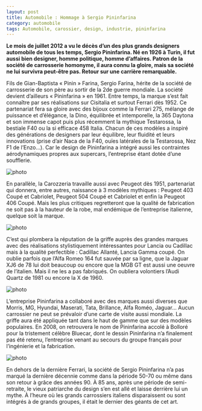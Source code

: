 ```yaml
---
layout: post
title: Automobile : Hommage à Sergio Pininfarina
category: automobile
tags: Automobile, carossier, design, industrie, pininfarina
---
```

**Le mois de juillet 2012 a vu le décès d’un des plus grands designers automobile de tous les temps, Sergio Pininfarina. Né en 1926 à Turin, il fut aussi bien designer, homme politique, homme d’affaires. Patron de la société de carrosserie homonyme, il aura connu la gloire, mais sa société ne lui survivra peut-être pas. Retour sur une carrière remarquable.**

Fils de Gian-Baptista « Pinin » Farina, Sergio Farina, hérite de la société de carrosserie de son père au sortir de la 2de guerre mondiale. La société devient d’ailleurs « Pininfarina » en 1961. Entre temps, la marque s’est fait connaître par ses réalisations sur Cisitalia et surtout Ferrari dès 1952. Ce partenariat fera sa gloire avec des bijoux comme la Ferrari 275, mélange de puissance et d’élégance, la Dino, équilibrée et intemporelle, la 365 Daytona et son immense capot puis plus récemment la mythique Testarossa, la bestiale F40 ou la si efficace 458 Italia. Chacun de ces modèles a inspiré des générations de designers par leur équilibre, leur fluidité et leurs innovations (prise d’air Naca de la F40, ouïes latérales de la Testarossa, Nez F1 de l’Enzo…). Car le design de Pininfarina a intégré aussi les contraintes aérodynamiques propres aux supercars, l’entreprise étant dotée d’une soufflerie.

![photo](https://upload.wikimedia.org/wikipedia/commons/thumb/1/12/1967_Ferrari_275_GTB-4_Coupe_%2837209505974%29.jpg/512px-1967_Ferrari_275_GTB-4_Coupe_%2837209505974%29.jpg)

En parallèle, la Carozzeria travaille aussi avec Peugeot dès 1951, partenariat qui donnera, entre autres, naissance à 3 modèles mythiques : Peugeot 403 Coupé et Cabriolet, Peugeot 504 Coupé et Cabriolet et enfin la Peugeot 406 Coupé. Mais les plus critiques regretteront que la qualité de fabrication ne soit pas à la hauteur de la robe, mal endémique de l’entreprise italienne, quelque soit la marque.

![photo](https://upload.wikimedia.org/wikipedia/commons/5/5f/Peugeot_504_Coupe_1978.jpg)

C’est qui plombera la réputation de la griffe auprès des grandes marques avec des réalisations stylistiquement intéressantes pour Lancia ou Cadillac mais à la qualité perfectible : Cadillac Allanté, Lancia Gamma coupé. On oublie parfois que l’Alfa Romeo 164 fut sauvée par sa ligne, que la Jaguar XJ6 de 78 lui doit beaucoup ou encore que la MGB GT est aussi une oeuvre de l’italien. Mais il ne les a pas fabriqués. On oubliera volontiers l’Audi Quartz de 1981 ou encore la X de 1960.

![photo](https://upload.wikimedia.org/wikipedia/commons/thumb/7/7b/Lancia_Gamma_Coupé_%2815567466250%29.jpg/512px-Lancia_Gamma_Coupé_%2815567466250%29.jpg)

L’entreprise Pininfarina a collaboré avec des marques aussi diverses que Morris, MG, Hyundai, Maserati, Tata, Brillance, Alfa Roméo, Jaguar… Aucun carrossier ne peut se prévaloir d’une carte de visite aussi mondiale. La griffe aura été appliquée tant dans le haut de gamme que sur des modèles populaires. En 2008, on retrouvera le nom de Pininfarina accolé à Bolloré pour la tristement célèbre Bluecar, dont le dessin Pininfarina n’a finalement pas été retenu, l’entreprise venant au secours du groupe français pour l’ingénierie et la fabrication.

![photo](https://upload.wikimedia.org/wikipedia/commons/thumb/2/27/2001-2004_Hyundai_Elantra_LaVita_%28FC%29_GLS_hatchback_%282011-11-18%29_01.jpg/512px-2001-2004_Hyundai_Elantra_LaVita_%28FC%29_GLS_hatchback_%282011-11-18%29_01.jpg)

En dehors de la dernière Ferrari, la société de Sergio Pininfarina n’a pas marqué la dernière décennie comme dans la période 50-70 ou même dans son retour à grâce des années 90. À 85 ans, après une période de semi-retraite, le vieux patriarche du design s’en est allé et laisse derrière lui un mythe. À l’heure où les grands carrossiers italiens disparaissent ou sont intégrés à de grands groupes, il était le dernier des géants de cet art.

